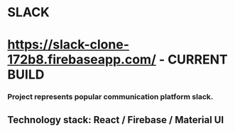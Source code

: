 # SLACK
# https://slack-clone-172b8.firebaseapp.com/ - CURRENT BUILD
### Project represents popular communication platform slack.

## Technology stack: React / Firebase / Material UI
